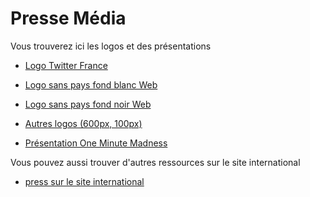 # Presse Média

Vous trouverez ici les logos et des présentations

- [Logo Twitter France](logos/twitter-fr/avatar-devoxx4kids-fr.png)
- [Logo sans pays fond blanc Web](logos/logo-intl/DevoxxWithoutBrackets_PNG_300px.png)
- [Logo sans pays fond noir Web](logos/logo-intl/DevoxxWithoutBrackets_PNG_300px_DarkBackground.png)
- [Autres logos (600px, 100px)](logos/logo-intl)

- [Présentation One Minute Madness](one-minute-madness-2014)


Vous pouvez aussi trouver d'autres ressources sur le site international 

- [press sur le site international](https://github.com/devoxx4kids/materials/tree/master/press)




